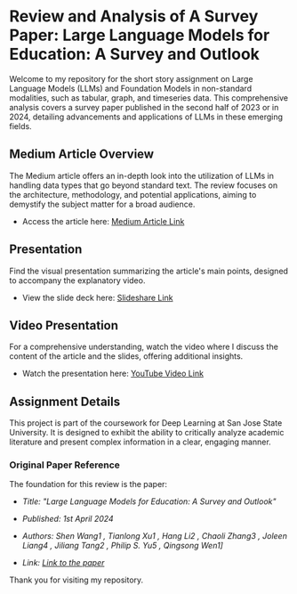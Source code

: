 # Review and Analysis of A Survey Paper: Large Language Models for Education: A Survey and Outlook

Welcome to my repository for the short story assignment on Large Language Models (LLMs) and Foundation Models in non-standard modalities, such as tabular, graph, and timeseries data. This comprehensive analysis covers a survey paper published in the second half of 2023 or in 2024, detailing advancements and applications of LLMs in these emerging fields.

## Medium Article Overview

The Medium article offers an in-depth look into the utilization of LLMs in handling data types that go beyond standard text. The review focuses on the architecture, methodology, and potential applications, aiming to demystify the subject matter for a broad audience.

- Access the article here: [Medium Article Link](https://medium.com/@mansivekaria09/revolutionizing-education-with-large-language-models-insights-from-a-comprehensive-survey-ad5491e846b4)

## Presentation

Find the visual presentation summarizing the article's main points, designed to accompany the explanatory video.

- View the slide deck here: [Slideshare Link](https://www.slideshare.net/slideshow/presentation-for-large-language-model-in-education/267620775)

## Video Presentation

For a comprehensive understanding, watch the video where I discuss the content of the article and the slides, offering additional insights.

- Watch the presentation here: [YouTube Video Link](https://youtu.be/f4dYH5H9igM?si=Rh_B2n4-cOrbRMsZ)


## Assignment Details

This project is part of the coursework for Deep Learning at San Jose State University. It is designed to exhibit the ability to critically analyze academic literature and present complex information in a clear, engaging manner.

### Original Paper Reference

The foundation for this review is the paper:
- *Title: "Large Language Models for Education: A Survey and Outlook"*
- *Published: 1st April 2024*
- *Authors: Shen Wang1
, Tianlong Xu1
, Hang Li2
, Chaoli Zhang3
, Joleen Liang4
,
Jiliang Tang2
, Philip S. Yu5
, Qingsong Wen1]*

- *Link: [Link to the paper](https://arxiv.org/pdf/2403.18105)*

Thank you for visiting my repository.

